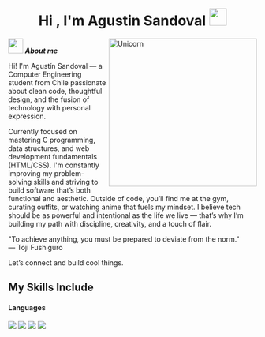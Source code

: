 <h1 align="center">Hi , I'm Agustin Sandoval <img src="https://media.giphy.com/media/hvRJCLFzcasrR4ia7z/giphy.gif" width="35"></h1>

<img align="right" width=300px alt="Unicorn" src="https://c.tenor.com/GN73MKBawZYAAAAi/busy-cute.gif" />

<img src="https://media.giphy.com/media/ObNTw8Uzwy6KQ/giphy.gif" width="30px">&nbsp;***About me***

Hi! I'm Agustín Sandoval — a Computer Engineering student from Chile passionate about clean code, thoughtful design, and the fusion of technology with personal expression.

Currently focused on mastering C programming, data structures, and web development fundamentals (HTML/CSS). I'm constantly improving my problem-solving skills and striving to build software that’s both functional and aesthetic.
Outside of code, you’ll find me at the gym, curating outfits, or watching anime that fuels my mindset. I believe tech should be as powerful and intentional as the life we live — that’s why I’m building my path with discipline, creativity, and a touch of flair.

"To achieve anything, you must be prepared to deviate from the norm."  
— Toji Fushiguro

Let’s connect and build cool things.

## My Skills Include

<h4> Languages </h4>
<span> 
  <img src="https://img.shields.io/badge/HTML5-E34F26?style=for-the-badge&logo=html5&logoColor=white">
  <img src="https://img.shields.io/badge/CSS3-1572B6?style=for-the-badge&logo=css3&logoColor=white">
  <img src="https://img.shields.io/badge/JavaScript-F7DF1E?style=for-the-badge&logo=javascript&logoColor=black">
  <img src="https://img.shields.io/badge/C-00599C?style=for-the-badge&logo=c&logoColor=white">
</span>
